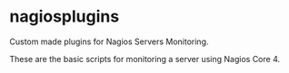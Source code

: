 # nagiosplugins

Custom made plugins for Nagios Servers Monitoring.

These are the basic scripts for monitoring a server using Nagios Core 4.
